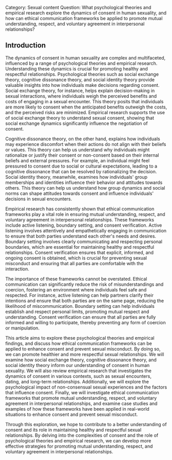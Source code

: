 Category: Sexual content
Question: What psychological theories and empirical research explore the dynamics of consent in human sexuality, and how can ethical communication frameworks be applied to promote mutual understanding, respect, and voluntary agreement in interpersonal relationships?


## Introduction

The dynamics of consent in human sexuality are complex and multifaceted, influenced by a range of psychological theories and empirical research. Understanding these dynamics is crucial for promoting healthy and respectful relationships. Psychological theories such as social exchange theory, cognitive dissonance theory, and social identity theory provide valuable insights into how individuals make decisions regarding consent. Social exchange theory, for instance, helps explain decision-making in sexual interactions, where individuals weigh the perceived benefits and costs of engaging in a sexual encounter. This theory posits that individuals are more likely to consent when the anticipated benefits outweigh the costs, and the perceived risks are minimized. Empirical research supports the use of social exchange theory to understand sexual consent, showing that social exchange dynamics significantly influence the negotiation of consent.

Cognitive dissonance theory, on the other hand, explains how individuals may experience discomfort when their actions do not align with their beliefs or values. This theory can help us understand why individuals might rationalize or justify their consent or non-consent based on their internal beliefs and external pressures. For example, an individual might feel pressured to consent due to social or cultural expectations, leading to a cognitive dissonance that can be resolved by rationalizing the decision. Social identity theory, meanwhile, examines how individuals' group memberships and identities influence their behavior and attitudes towards others. This theory can help us understand how group dynamics and social norms can shape attitudes towards consent and influence individuals' decisions in sexual encounters.

Empirical research has consistently shown that ethical communication frameworks play a vital role in ensuring mutual understanding, respect, and voluntary agreement in interpersonal relationships. These frameworks include active listening, boundary setting, and consent verification. Active listening involves attentively and empathetically engaging in communication to ensure that both parties understand each other's needs and desires. Boundary setting involves clearly communicating and respecting personal boundaries, which are essential for maintaining healthy and respectful relationships. Consent verification ensures that explicit, informed, and ongoing consent is obtained, which is crucial for preventing sexual misconduct and ensuring that all parties are comfortable with the interaction.

The importance of these frameworks cannot be overstated. Ethical communication can significantly reduce the risk of misunderstandings and coercion, fostering an environment where individuals feel safe and respected. For instance, active listening can help partners clarify their intentions and ensure that both parties are on the same page, reducing the likelihood of miscommunication. Boundary setting can help individuals establish and respect personal limits, promoting mutual respect and understanding. Consent verification can ensure that all parties are fully informed and willing to participate, thereby preventing any form of coercion or manipulation.

This article aims to explore these psychological theories and empirical findings, and discuss how ethical communication frameworks can be applied to enhance consent and prevent sexual misconduct. By doing so, we can promote healthier and more respectful sexual relationships. We will examine how social exchange theory, cognitive dissonance theory, and social identity theory inform our understanding of consent in human sexuality. We will also review empirical research that investigates the dynamics of consent in various contexts, such as sexual encounters, dating, and long-term relationships. Additionally, we will explore the psychological impact of non-consensual sexual experiences and the factors that influence consent. Finally, we will investigate ethical communication frameworks that promote mutual understanding, respect, and voluntary agreement in interpersonal relationships, and examine case studies and examples of how these frameworks have been applied in real-world situations to enhance consent and prevent sexual misconduct.

Through this exploration, we hope to contribute to a better understanding of consent and its role in maintaining healthy and respectful sexual relationships. By delving into the complexities of consent and the role of psychological theories and empirical research, we can develop more effective strategies for promoting mutual understanding, respect, and voluntary agreement in interpersonal relationships.

